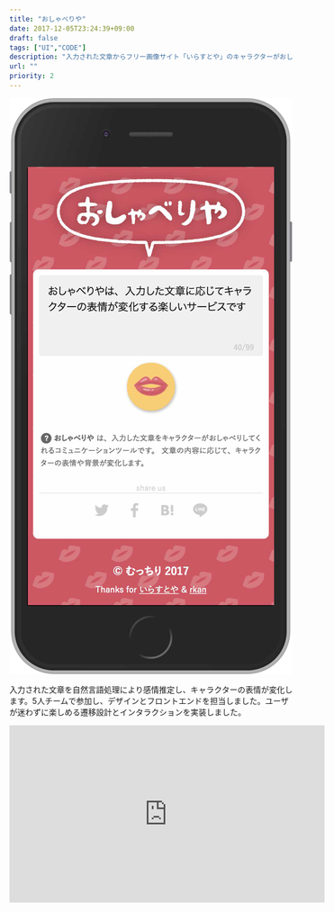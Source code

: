 ```yaml
---
title: "おしゃべりや"
date: 2017-12-05T23:24:39+09:00
draft: false
tags: ["UI","CODE"]
description: "入力された文章からフリー画像サイト「いらすとや」のキャラクターがおしゃべりする動画を生成するサービス。Yahoo!開催の日本最大規模のハッカソン：HackDayでTECH賞を受賞しました。"
url: ""
priority: 2
---
```


![UI](./ui.png)

入力された文章を自然言語処理により感情推定し、キャラクターの表情が変化します。5人チームで参加し、デザインとフロントエンドを担当しました。ユーザが迷わずに楽しめる遷移設計とインタラクションを実装しました。

<iframe class="youtube" width="560" height="315" src="https://www.youtube.com/embed/7zQQ56bYVnE" frameborder="0" allow="accelerometer; autoplay; clipboard-write; encrypted-media; gyroscope; picture-in-picture" allowfullscreen></iframe>
